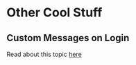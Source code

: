 # Other Cool Stuff

## Custom Messages on Login

Read about this topic [here](http://www.tecmint.com/protect-ssh-logins-with-ssh-motd-banner-messages/)
